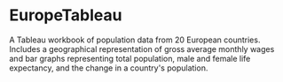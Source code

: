 # EuropeTableau
A Tableau workbook of population data from 20 European countries.
Includes a geographical representation of gross average monthly wages and bar graphs representing total population, male and female life expectancy, and the change in a country's population.
